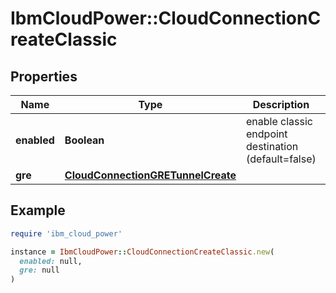 # IbmCloudPower::CloudConnectionCreateClassic

## Properties

| Name | Type | Description | Notes |
| ---- | ---- | ----------- | ----- |
| **enabled** | **Boolean** | enable classic endpoint destination (default&#x3D;false) | [optional] |
| **gre** | [**CloudConnectionGRETunnelCreate**](CloudConnectionGRETunnelCreate.md) |  | [optional] |

## Example

```ruby
require 'ibm_cloud_power'

instance = IbmCloudPower::CloudConnectionCreateClassic.new(
  enabled: null,
  gre: null
)
```

